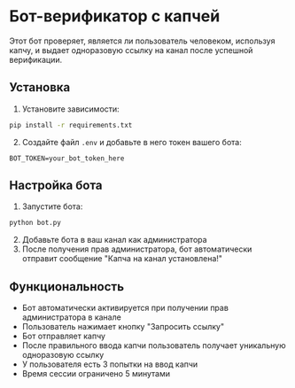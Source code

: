# Бот-верификатор с капчей

Этот бот проверяет, является ли пользователь человеком, используя капчу, и выдает одноразовую ссылку на канал после успешной верификации.

## Установка

1. Установите зависимости:
```bash
pip install -r requirements.txt
```

2. Создайте файл `.env` и добавьте в него токен вашего бота:
```
BOT_TOKEN=your_bot_token_here
```

## Настройка бота

1. Запустите бота:
```bash
python bot.py
```

2. Добавьте бота в ваш канал как администратора
3. После получения прав администратора, бот автоматически отправит сообщение "Капча на канал установлена!"

## Функциональность

- Бот автоматически активируется при получении прав администратора в канале
- Пользователь нажимает кнопку "Запросить ссылку"
- Бот отправляет капчу
- После правильного ввода капчи пользователь получает уникальную одноразовую ссылку
- У пользователя есть 3 попытки на ввод капчи
- Время сессии ограничено 5 минутами 